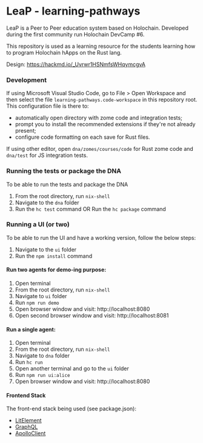 # LeaP - learning-pathways

LeaP is a Peer to Peer education system based on Holochain. Developed during the first community run Holochain DevCamp #6.

This repository is used as a learning resource for the students learning how to program Holochain hApps on the Rust lang.

Design: https://hackmd.io/_Uvrwr1HSNmfsWHqymcgvA

### Development

If using Microsoft Visual Studio Code, go to File > Open Workspace and then select the file `learning-pathways.code-workspace` in this repository root.
This configuration file is there to:
- automatically open directory with zome code and integration tests;
- prompt you to install the recommended extensions if they're not already present;
- configure code formatting on each save for Rust files.

If using other editor, open `dna/zomes/courses/code` for Rust zome code and `dna/test` for JS integration tests.


### Running the tests or package the DNA
To be able to run the tests and package the DNA

1. From the root directory, run `nix-shell`
2. Navigate to the `dna` folder
3. Run the `hc test` command OR Run the `hc package` command

### Running a UI (or two)
To be able to run the UI and have a working version, follow the below steps:

1. Navigate to the `ui` folder
2. Run the `npm install` command

#### Run two agents for demo-ing purpose:
1. Open terminal
2. From the root directory, run `nix-shell`
3. Navigate to `ui` folder
4. Run `npm run demo`
5. Open browser window and visit: http://localhost:8080
6. Open second browser window and visit: http://localhost:8081

#### Run a single agent:
1. Open terminal
2. From the root directory, run `nix-shell`
3. Navigate to `dna` folder
4. Run `hc run`
5. Open another terminal and go to the `ui` folder
6. Run `npm run ui:alice`
7. Open browser window and visit: http://localhost:8080

#### Frontend Stack
The front-end stack being used (see package.json):
* [LitElement](https://lit-element.polymer-project.org/)
* [GraphQL](https://graphql.org/)
* [ApolloClient](https://github.com/apollographql/apollo-client)
